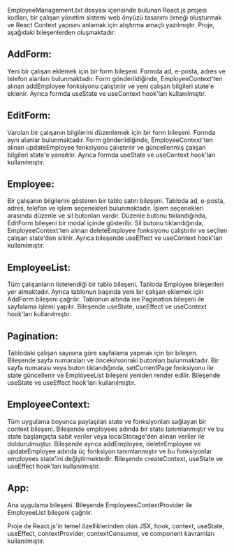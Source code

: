 

EmployeeManagement.txt dosyası içerisinde bulunan React.js projesi kodları, bir çalışan yönetim sistemi web önyüzü tasarımı örneği oluşturmak ve React Context yapısını anlamak için alıştırma amaçlı yazılmıştır. Proje, aşağıdaki bileşenlerden oluşmaktadır:

## AddForm:
Yeni bir çalışan eklemek için bir form bileşeni. Formda ad, e-posta, adres ve telefon alanları bulunmaktadır. Form gönderildiğinde, EmployeeContext'ten alınan addEmployee fonksiyonu çalıştırılır ve yeni çalışan bilgileri state'e eklenir. Ayrıca formda useState ve useContext hook'ları kullanılmıştır.

## EditForm:
 Varolan bir çalışanın bilgilerini düzenlemek için bir form bileşeni. Formda aynı alanlar bulunmaktadır. Form gönderildiğinde, EmployeeContext'ten alınan updateEmployee fonksiyonu çalıştırılır ve güncellenmiş çalışan bilgileri state'e yansıtılır. Ayrıca formda useState ve useContext hook'ları kullanılmıştır.

## Employee:
 Bir çalışanın bilgilerini gösteren bir tablo satırı bileşeni. Tabloda ad, e-posta, adres, telefon ve işlem seçenekleri bulunmaktadır. İşlem seçenekleri arasında düzenle ve sil butonları vardır. Düzenle butonu tıklandığında, EditForm bileşeni bir modal içinde gösterilir. Sil butonu tıklandığında, EmployeeContext'ten alınan deleteEmployee fonksiyonu çalıştırılır ve seçilen çalışan state'den silinir. Ayrıca bileşende useEffect ve useContext hook'ları kullanılmıştır.

## EmployeeList:
 Tüm çalışanların listelendiği bir tablo bileşeni. Tabloda Employee bileşenleri yer almaktadır. Ayrıca tablonun başında yeni bir çalışan eklemek için AddForm bileşeni çağrılır. Tablonun altında ise Pagination bileşeni ile sayfalama işlemi yapılır. Bileşende useState, useEffect ve useContext hook'ları kullanılmıştır.

## Pagination:
 Tablodaki çalışan sayısına göre sayfalama yapmak için bir bileşen. Bileşende sayfa numaraları ve önceki/sonraki butonları bulunmaktadır. Bir sayfa numarası veya buton tıklandığında, setCurrentPage fonksiyonu ile state güncellenir ve EmployeeList bileşeni yeniden render edilir. Bileşende useState ve useEffect hook'ları kullanılmıştır.

## EmployeeContext:
 Tüm uygulama boyunca paylaşılan state ve fonksiyonları sağlayan bir context bileşeni. Bileşende employees adında bir state tanımlanmıştır ve bu state başlangıçta sabit veriler veya localStorage'den alınan veriler ile doldurulmuştur. Bileşende ayrıca addEmployee, deleteEmployee ve updateEmployee adında üç fonksiyon tanımlanmıştır ve bu fonksiyonlar employees state'ini değiştirmektedir. Bileşende createContext, useState ve useEffect hook'ları kullanılmıştır.

## App:
 Ana uygulama bileşeni. Bileşende EmployeesContextProvider ile EmployeeList bileşeni çağrılır.

Proje de React.js'in temel özelliklerinden olan JSX, hook, context, useState, useEffect, contextProvider, contextConsumer, ve component kavramları kullanılmıştır.

